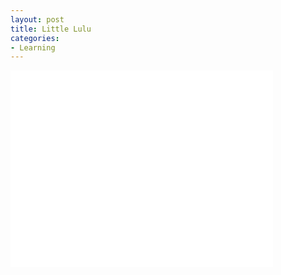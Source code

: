 ```yaml
---
layout: post
title: Little Lulu
categories:
- Learning
---
```



<iframe width="420" height="315" src="//www.youtube.com/embed/q4QiD2-K5bs" frameborder="0" allowfullscreen></iframe>
